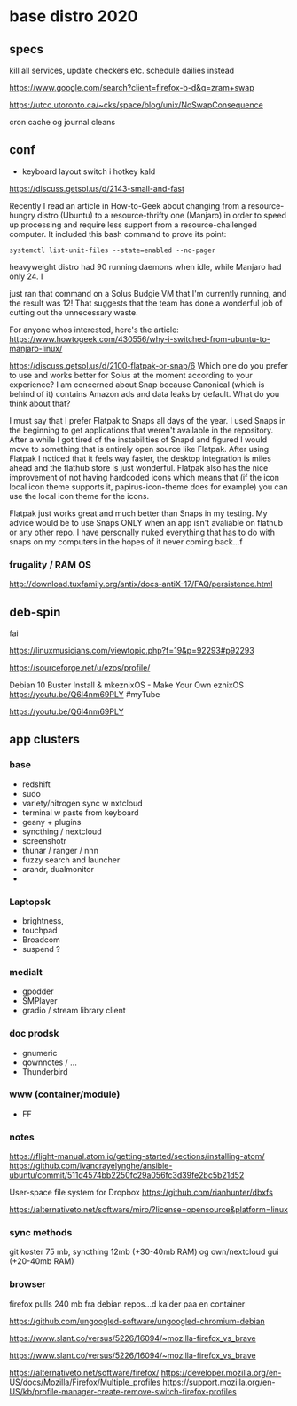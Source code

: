 base distro 2020
================

## specs

kill all services, update checkers etc. schedule dailies instead

https://www.google.com/search?client=firefox-b-d&q=zram+swap

https://utcc.utoronto.ca/~cks/space/blog/unix/NoSwapConsequence

cron cache og journal cleans 

## conf

* keyboard layout switch i hotkey kald

https://discuss.getsol.us/d/2143-small-and-fast

Recently I read an article in How-to-Geek about changing from a resource-hungry distro (Ubuntu) to a resource-thrifty one (Manjaro) in order to speed up processing and require less support from a resource-challenged computer. It included this bash command to prove its point:

	systemctl list-unit-files --state=enabled --no-pager

heavyweight distro had 90 running daemons when idle, while Manjaro had only 24. I

just ran that command on a Solus Budgie VM that I'm currently running, and the result was 12! That suggests that the team has done a wonderful job of cutting out the unnecessary waste.

For anyone whos interested, here's the article: https://www.howtogeek.com/430556/why-i-switched-from-ubuntu-to-manjaro-linux/

https://discuss.getsol.us/d/2100-flatpak-or-snap/6
Which one do you prefer to use and works better for Solus at the moment according to your experience? I am concerned about Snap because Canonical (which is behind of it) contains Amazon ads and data leaks by default. What do you think about that?

I must say that I prefer Flatpak to Snaps all days of the year. I used Snaps in the beginning to get applications that weren't available in the repository. After a while I got tired of the instabilities of Snapd and figured I would move to something that is entirely open source like Flatpak. After using Flatpak I noticed that it feels way faster, the desktop integration is miles ahead and the flathub store is just wonderful. Flatpak also has the nice improvement of not having hardcoded icons which means that (if the icon local icon theme supports it, papirus-icon-theme does for example) you can use the local icon theme for the icons.

Flatpak just works great and much better than Snaps in my testing. My advice would be to use Snaps ONLY when an app isn't avaliable on flathub or any other repo. I have personally nuked everything that has to do with snaps on my computers in the hopes of it never coming back...f

### frugality / RAM OS

http://download.tuxfamily.org/antix/docs-antiX-17/FAQ/persistence.html

## deb-spin

fai 

https://linuxmusicians.com/viewtopic.php?f=19&p=92293#p92293

https://sourceforge.net/u/ezos/profile/

Debian 10 Buster Install & mkeznixOS - Make Your Own eznixOS https://youtu.be/Q6I4nm69PLY #myTube

https://youtu.be/Q6I4nm69PLY

## app clusters

### base
* redshift
* sudo
* variety/nitrogen sync w nxtcloud
* terminal w paste from keyboard
* geany + plugins
* syncthing / nextcloud
* screenshotr
* thunar / ranger / nnn
* fuzzy search and launcher
* arandr, dualmonitor
* 

### Laptopsk
* brightness, 
* touchpad
* Broadcom
* suspend ?

### medialt
* gpodder
* SMPlayer
* gradio / stream library client

### doc prodsk
* gnumeric
* qownnotes / ...
* Thunderbird

### www (container/module)
* FF


### notes

https://flight-manual.atom.io/getting-started/sections/installing-atom/
https://github.com/lvancrayelynghe/ansible-ubuntu/commit/511d4574bb2250fc29a056fc3d39fe2bc5b21d52

User-space file system for Dropbox
https://github.com/rianhunter/dbxfs

https://alternativeto.net/software/miro/?license=opensource&platform=linux

### sync methods

git koster 75 mb, 
syncthing 12mb (+30-40mb RAM) og own/nextcloud gui (+20-40mb RAM)

### browser

firefox pulls 240 mb fra debian repos...d kalder paa en container

https://github.com/ungoogled-software/ungoogled-chromium-debian

https://www.slant.co/versus/5226/16094/~mozilla-firefox_vs_brave

https://www.slant.co/versus/5226/16094/~mozilla-firefox_vs_brave

https://alternativeto.net/software/firefox/
https://developer.mozilla.org/en-US/docs/Mozilla/Firefox/Multiple_profiles
https://support.mozilla.org/en-US/kb/profile-manager-create-remove-switch-firefox-profiles
